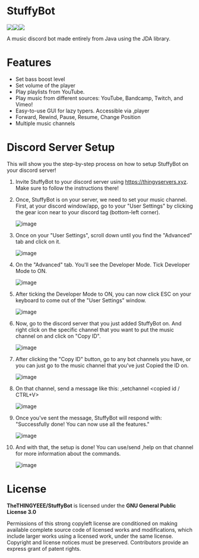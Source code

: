 # StuffyBot
<img src="https://img.shields.io/github/issues/TheTHINGYEEE/StuffyBot"><img src="https://img.shields.io/github/license/TheTHINGYEEE/StuffyBot"><img src="https://github.com/TheTHINGYEEE/StuffyBot/actions/workflows/.github/workflows/maven.yml/badge.svg">

A music discord bot made entirely from Java using the JDA library.

# Features
- Set bass boost level
- Set volume of the player
- Play playlists from YouTube.
- Play music from different sources: YouTube, Bandcamp, Twitch, and Vimeo!
- Easy-to-use GUI for lazy typers. Accessible via ,player
- Forward, Rewind, Pause, Resume, Change Position
- Multiple music channels

# Discord Server Setup
This will show you the step-by-step process on how to setup StuffyBot on your discord server!

1. Invite StuffyBot to your discord server using https://thingyservers.xyz. Make sure to follow the instructions there!
2. Once, StuffyBot is on your server, we need to set your music channel. 
First, at your discord window/app, go to your "User Settings" by clicking the gear icon near to your discord tag (bottom-left corner).

      ![image](https://user-images.githubusercontent.com/68848247/116547283-44e9f700-a925-11eb-81da-cbfa342e2c13.png)

3. Once on your "User Settings", scroll down until you find the "Advanced" tab and click on it.

      ![image](https://user-images.githubusercontent.com/68848247/116547561-a611ca80-a925-11eb-89b5-bc6cd2249b4f.png)

4. On the "Advanced" tab. You'll see the Developer Mode. Tick Developer Mode to ON.

      ![image](https://user-images.githubusercontent.com/68848247/116547765-e6714880-a925-11eb-8b40-bbb09b5484cf.png)

5. After ticking the Developer Mode to ON, you can now click ESC on your keyboard to come out of the "User Settings" window.

      ![image](https://user-images.githubusercontent.com/68848247/116547917-1587ba00-a926-11eb-8fe9-e0ad031c5cee.png)

6. Now, go to the discord server that you just added StuffyBot on. And right click on the specific channel that you want to put the music channel on and click on "Copy ID".

      ![image](https://user-images.githubusercontent.com/68848247/116548054-45cf5880-a926-11eb-9c36-f3951d4ce179.png)
      
7. After clicking the "Copy ID" button, go to any bot channels you have, or you can just go to the music channel that you've just Copied the ID on.

      ![image](https://user-images.githubusercontent.com/68848247/116548303-9a72d380-a926-11eb-9259-9e98484f2d61.png)

8. On that channel, send a message like this: ,setchannel <copied id / CTRL+V>

      ![image](https://user-images.githubusercontent.com/68848247/116548438-ce4df900-a926-11eb-999d-d94938d85cfd.png)

9. Once you've sent the message, StuffyBot will respond with: "Successfully done! You can now use all the features."

      ![image](https://user-images.githubusercontent.com/68848247/116548770-49afaa80-a927-11eb-8027-eaecd8b0edb3.png)

10. And with that, the setup is done! You can use/send ,help on that channel for more information about the commands.

      ![image](https://user-images.githubusercontent.com/68848247/116548829-5b914d80-a927-11eb-881c-4f171f90285e.png)

# License
**TheTHINGYEEE/StuffyBot** is licensed under the **GNU General Public License 3.0**

Permissions of this strong copyleft license are conditioned on making available complete source code of licensed works and modifications, which include larger works using a licensed work, under the same license. Copyright and license notices must be preserved. Contributors provide an express grant of patent rights.
